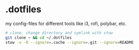 # .dotfiles
my config-files for different tools like i3, rofi, polybar, etc.

```sh
# clone, change directory and symlink with stow
git clone ~ && cd ~/.dotfiles
stow -v -R --ignore=.cache --ignore=.git --ignore=README
```
